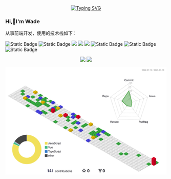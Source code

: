 <!-- dynamic typing effect 动态打字效果 -->
<div align="center">
  <a href="https://blog.sunguoqi.com/">
    <img src="https://readme-typing-svg.demolab.com?font=Fira+Code&pause=1000&width=435&lines=热爱可抵岁月漫长！;让正确的事情持续发生！&center=true&size=27" alt="Typing SVG" />
  </a>
</div>

### Hi,👋I'm Wade

从事前端开发，使用的技术栈如下：

<span > <img alt="Static Badge" src="https://img.shields.io/badge/Vue-%2342b883?style=flat-square&logo=Vue&logoColor=%23fff"> <img alt="Static Badge" src="https://img.shields.io/badge/TypeScript-%230072b3?style=flat-square&logo=TypeScript&logoColor=%23fff"> <img src="https://img.shields.io/badge/-JavaScript-oringe?style=flat-square&logo=javascript" /> <img src="https://img.shields.io/badge/-HTML5-E34F26?style=flat-square&logo=html5&logoColor=white" /> <img src="https://img.shields.io/badge/-CSS3-1572B6?style=flat-square&logo=css3" /> <img alt="Static Badge" src="https://img.shields.io/badge/Webpack-%230072b3?style=flat-square&logo=webpack&logoColor=%23fff"> <img alt="Static Badge" src="https://img.shields.io/badge/vite-%239a60fe?style=flat-square&logo=vite&logoColor=%23fff"> <img alt="Static Badge" src="https://img.shields.io/badge/Sass-%23c66394?style=flat-square&logo=Sass&logoColor=%23fff"> </span>


<div align="center">
  <img src="https://github-readme-stats.vercel.app/api/top-langs/?username=Cwd295645351&hide_title=true&hide_border=true&layout=compact&langs_count=10&text_color=000&icon_color=fff&bg_color=0,52fa5a,4dfcff,c64dff&theme=graywhite" />
   <img src="https://github-readme-stats.vercel.app/api?username=Cwd295645351&line_height=19&show_icons=true&theme=tokyonight" /> 
</div>

<!--START_SECTION:waka-->
<!--END_SECTION:waka-->

![](./profile-3d-contrib/profile-gitblock.svg)

<!--
**Cwd295645351/Cwd295645351** is a ✨ _special_ ✨ repository because its `README.md` (this file) appears on your GitHub profile.

Here are some ideas to get you started:

- 🔭 I’m currently working on ...
- 🌱 I’m currently learning ...
- 👯 I’m looking to collaborate on ...
- 🤔 I’m looking for help with ...
- 💬 Ask me about ...
- 📫 How to reach me: ...
- 😄 Pronouns: ...
- ⚡ Fun fact: ...
-->
